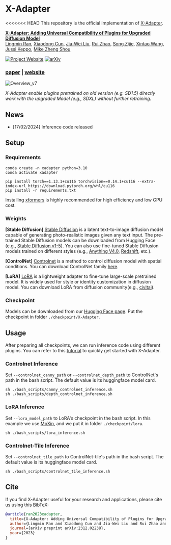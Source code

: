 # X-Adapter

<<<<<<< HEAD
This repository is the official implementation of [X-Adapter](https://arxiv.org/abs/2312.02238).

**[X-Adapter: Adding Universal Compatibility of Plugins for Upgraded Diffusion Model](https://arxiv.org/abs/2312.02238)**
<br/>
[Lingmin Ran](),
[Xiaodong Cun](https://vinthony.github.io/academic/),
[Jia-Wei Liu](https://jia-wei-liu.github.io/), 
[Rui Zhao](https://ruizhaocv.github.io/), 
[Song Zijie](), 
[Xintao Wang](https://xinntao.github.io/),
[Jussi Keppo](https://www.jussikeppo.com/), 
[Mike Zheng Shou](https://sites.google.com/view/showlab)
<br/>

[![Project Website](https://img.shields.io/badge/Project-Website-orange)](https://showlab.github.io/X-Adapter/)
[![arXiv](https://img.shields.io/badge/arXiv-2312.02238-b31b1b.svg)](https://arxiv.org/abs/2312.02238)

### [**paper**](https://arxiv.org/abs/2312.02238) | [**website**](https://showlab.github.io/X-Adapter/)


![Overview_v7](https://github.com/showlab/X-Adapter/assets/152716091/eb41c508-826c-404f-8223-09765765823b)

<em> X-Adapter enable plugins pretrained on old version (e.g. SD1.5) directly work with the upgraded Model (e.g., SDXL) without further retraining.</em>

[//]: # (<p align="center">)

[//]: # (<img src="https://tuneavideo.github.io/assets/teaser.gif" width="1080px"/>  )

[//]: # (<br>)

[//]: # (<em>Given a video-text pair as input, our method, Tune-A-Video, fine-tunes a pre-trained text-to-image diffusion model for text-to-video generation.</em>)

[//]: # (</p>)

## News

- [17/02/2024] Inference code released

## Setup

### Requirements

```shell
conda create -n xadapter python=3.10
conda activate xadapter

pip install torch==1.13.1+cu116 torchvision==0.14.1+cu116 --extra-index-url https://download.pytorch.org/whl/cu116
pip install -r requirements.txt
```

Installing [xformers](https://github.com/facebookresearch/xformers) is highly recommended for high efficiency and low GPU cost.

### Weights

**[Stable Diffusion]** [Stable Diffusion](https://arxiv.org/abs/2112.10752) is a latent text-to-image diffusion model capable of generating photo-realistic images given any text input. The pre-trained Stable Diffusion models can be downloaded from Hugging Face (e.g., [Stable Diffusion v1-5](https://huggingface.co/runwayml/stable-diffusion-v1-5)). You can also use fine-tuned Stable Diffusion models trained on different styles (e.g., [Anything V4.0](https://huggingface.co/andite/anything-v4.0), [Redshift](https://huggingface.co/nitrosocke/redshift-diffusion), etc.).

**[ControlNet]** [Controlnet](https://github.com/lllyasviel/ControlNet) is a method to control diffusion model with spatial conditions. You can download ControlNet family [here](https://huggingface.co/lllyasviel/ControlNet).

**[LoRA]** [LoRA](https://arxiv.org/abs/2106.09685) is a lightweight adapter to fine-tune large-scale pretrained model. It is widely used for style or identity customization in diffusion model. You can download LoRA from diffusion community(e.g., [civitai](https://civitai.com/)).

### Checkpoint

Models can be downloaded from our [Hugging Face page](https://huggingface.co/Lingmin-Ran/X-Adapter). Put the checkpoint in folder `./checkpoint/X-Adapter`.

## Usage

After preparing all checkpoints, we can run inference code using different plugins. You can refer to this [tutorial](https://www.reddit.com/r/StableDiffusion/comments/1asuyiw/xadapter/) to quickly get started with X-Adapter. 

### Controlnet Inference

Set `--controlnet_canny_path` or `--controlnet_depth_path` to ControlNet's path in the bash script. The default value is its huggingface model card. 

    sh ./bash_scripts/canny_controlnet_inference.sh
    sh ./bash_scripts/depth_controlnet_inference.sh

### LoRA Inference

Set `--lora_model_path` to LoRA's checkpoint in the bash script. In this example we use [MoXin](https://civitai.com/models/12597/moxin), and we put it in folder `./checkpoint/lora`.

    sh ./bash_scripts/lora_inference.sh

### Controlnet-Tile Inference

Set `--controlnet_tile_path` to ControlNet-tile's path in the bash script. The default value is its huggingface model card. 

    sh ./bash_scripts/controlnet_tile_inference.sh

## Cite
If you find X-Adapter useful for your research and applications, please cite us using this BibTeX:

```bibtex
@article{ran2023xadapter,
  title={X-Adapter: Adding Universal Compatibility of Plugins for Upgraded Diffusion Model},
  author={Lingmin Ran and Xiaodong Cun and Jia-Wei Liu and Rui Zhao and Song Zijie and Xintao Wang and Jussi Keppo and Mike Zheng Shou},
  journal={arXiv preprint arXiv:2312.02238},
  year={2023}
}
```